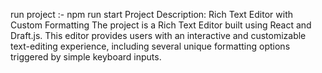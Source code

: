 run project :- npm run start
Project Description: Rich Text Editor with Custom Formatting
The project is a Rich Text Editor built using React and Draft.js. This editor provides users with an interactive and customizable text-editing experience, including several unique formatting options triggered by simple keyboard inputs.
